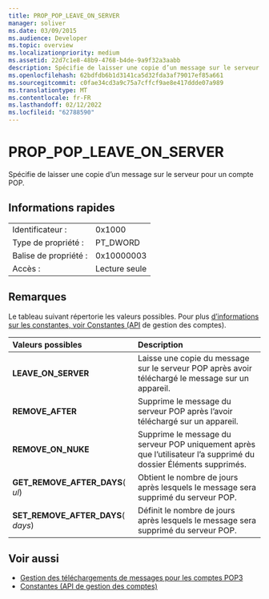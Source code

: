 ```yaml
---
title: PROP_POP_LEAVE_ON_SERVER
manager: soliver
ms.date: 03/09/2015
ms.audience: Developer
ms.topic: overview
ms.localizationpriority: medium
ms.assetid: 22d7c1e8-48b9-4768-b4de-9a9f32a3aabb
description: Spécifie de laisser une copie d’un message sur le serveur pour un compte POP.
ms.openlocfilehash: 62bdfdb6b1d3141ca5d32fda3af79017ef85a661
ms.sourcegitcommit: c0fae34cd3a9c75a7cffcf9ae8e417ddde07a989
ms.translationtype: MT
ms.contentlocale: fr-FR
ms.lasthandoff: 02/12/2022
ms.locfileid: "62788590"
---
```

# <a name="prop_pop_leave_on_server"></a>PROP_POP_LEAVE_ON_SERVER

Spécifie de laisser une copie d’un message sur le serveur pour un compte POP.
  
## <a name="quick-info"></a>Informations rapides

|||
|:-----|:-----|
|Identificateur :  <br/> |0x1000  <br/> |
|Type de propriété :  <br/> |PT_DWORD  <br/> |
|Balise de propriété :  <br/> |0x10000003  <br/> |
|Accès :  <br/> |Lecture seule  <br/> |
   
## <a name="remarks"></a>Remarques

Le tableau suivant répertorie les valeurs possibles. Pour plus [d’informations sur les constantes, voir Constantes (API](constants-account-management-api.md) de gestion des comptes). 
  
|**Valeurs possibles**|**Description**|
|:-----|:-----|
|**LEAVE_ON_SERVER** <br/> |Laisse une copie du message sur le serveur POP après avoir téléchargé le message sur un appareil. |
|**REMOVE_AFTER** <br/> |Supprime le message du serveur POP après l’avoir téléchargé sur un appareil. |
|**REMOVE_ON_NUKE** <br/> |Supprime le message du serveur POP uniquement après que l’utilisateur l’a supprimé du dossier Éléments supprimés. |
|**GET_REMOVE_AFTER_DAYS**( _ul_)  <br/> |Obtient le nombre de jours après lesquels le message sera supprimé du serveur POP. |
|**SET_REMOVE_AFTER_DAYS**( _days_)  <br/> |Définit le nombre de jours après lesquels le message sera supprimé du serveur POP. |
   
## <a name="see-also"></a>Voir aussi

- [Gestion des téléchargements de messages pour les comptes POP3](managing-message-downloads-for-pop3-accounts.md) 
- [Constantes (API de gestion des comptes)](constants-account-management-api.md)

